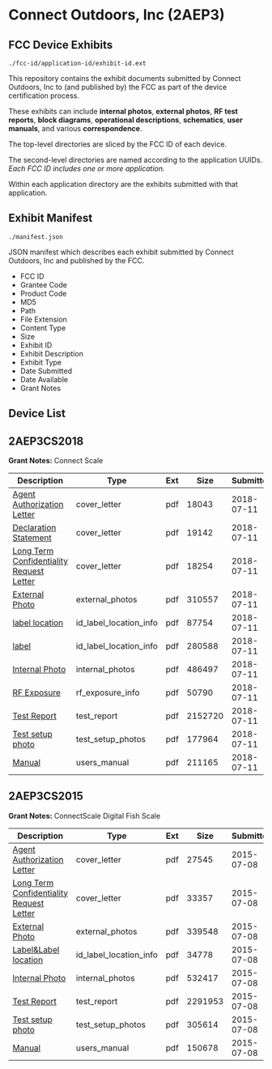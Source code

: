 # Connect Outdoors, Inc (2AEP3)
## FCC Device Exhibits

```
./fcc-id/application-id/exhibit-id.ext
```

This repository contains the exhibit documents submitted by Connect Outdoors, Inc to (and published by) the FCC as part of the device certification process.

These exhibits can include **internal photos**, **external photos**, **RF test reports**, **block diagrams**, **operational descriptions**, **schematics**, **user manuals**, and various **correspondence**.

The top-level directories are sliced by the FCC ID of each device.

The second-level directories are named according to the application UUIDs. *Each FCC ID includes one or more application.*

Within each application directory are the exhibits submitted with that application. 

## Exhibit Manifest

```
./manifest.json
```

JSON manifest which describes each exhibit submitted by Connect Outdoors, Inc and published by the FCC.

- FCC ID
- Grantee Code
- Product Code
- MD5
- Path
- File Extension
- Content Type
- Size
- Exhibit ID
- Exhibit Description
- Exhibit Type
- Date Submitted
- Date Available
- Grant Notes

## Device List
## 2AEP3CS2018
**Grant Notes:** Connect Scale

| Description | Type | Ext | Size | Submitted | Available |
| ----------- | ---- | --- | ---- | --------- | --------- |
| [Agent Authorization Letter](2AEP3CS2018/dc8b41eb19eed4ecfe080fc8d94dade1/3920467.pdf) | cover_letter | pdf | 18043 | 2018-07-11 | 2018-07-11 |
| [Declaration Statement](2AEP3CS2018/dc8b41eb19eed4ecfe080fc8d94dade1/3920469.pdf) | cover_letter | pdf | 19142 | 2018-07-11 | 2018-07-11 |
| [Long Term Confidentiality Request Letter](2AEP3CS2018/dc8b41eb19eed4ecfe080fc8d94dade1/3920474.pdf) | cover_letter | pdf | 18254 | 2018-07-11 | 2018-07-11 |
| [External Photo](2AEP3CS2018/dc8b41eb19eed4ecfe080fc8d94dade1/3920470.pdf) | external_photos | pdf | 310557 | 2018-07-11 | 2018-07-11 |
| [label location](2AEP3CS2018/dc8b41eb19eed4ecfe080fc8d94dade1/3920472.pdf) | id_label_location_info | pdf | 87754 | 2018-07-11 | 2018-07-11 |
| [label](2AEP3CS2018/dc8b41eb19eed4ecfe080fc8d94dade1/3920473.pdf) | id_label_location_info | pdf | 280588 | 2018-07-11 | 2018-07-11 |
| [Internal Photo](2AEP3CS2018/dc8b41eb19eed4ecfe080fc8d94dade1/3920471.pdf) | internal_photos | pdf | 486497 | 2018-07-11 | 2018-07-11 |
| [RF Exposure](2AEP3CS2018/dc8b41eb19eed4ecfe080fc8d94dade1/3920477.pdf) | rf_exposure_info | pdf | 50790 | 2018-07-11 | 2018-07-11 |
| [Test Report](2AEP3CS2018/dc8b41eb19eed4ecfe080fc8d94dade1/3920479.pdf) | test_report | pdf | 2152720 | 2018-07-11 | 2018-07-11 |
| [Test setup photo](2AEP3CS2018/dc8b41eb19eed4ecfe080fc8d94dade1/3920480.pdf) | test_setup_photos | pdf | 177964 | 2018-07-11 | 2018-07-11 |
| [Manual](2AEP3CS2018/dc8b41eb19eed4ecfe080fc8d94dade1/3920475.pdf) | users_manual | pdf | 211165 | 2018-07-11 | 2018-07-11 |
## 2AEP3CS2015
**Grant Notes:** ConnectScale Digital Fish Scale

| Description | Type | Ext | Size | Submitted | Available |
| ----------- | ---- | --- | ---- | --------- | --------- |
| [Agent Authorization Letter](2AEP3CS2015/ef4dd509fa0bcab8a65c4a09bf390a13/2671986.pdf) | cover_letter | pdf | 27545 | 2015-07-08 | 2015-07-09 |
| [Long Term Confidentiality Request Letter](2AEP3CS2015/ef4dd509fa0bcab8a65c4a09bf390a13/2671998.pdf) | cover_letter | pdf | 33357 | 2015-07-08 | 2015-07-09 |
| [External Photo](2AEP3CS2015/ef4dd509fa0bcab8a65c4a09bf390a13/2671992.pdf) | external_photos | pdf | 339548 | 2015-07-08 | 2015-07-09 |
| [Label&Label location](2AEP3CS2015/ef4dd509fa0bcab8a65c4a09bf390a13/2671995.pdf) | id_label_location_info | pdf | 34778 | 2015-07-08 | 2015-07-09 |
| [Internal Photo](2AEP3CS2015/ef4dd509fa0bcab8a65c4a09bf390a13/2671993.pdf) | internal_photos | pdf | 532417 | 2015-07-08 | 2015-07-09 |
| [Test Report](2AEP3CS2015/ef4dd509fa0bcab8a65c4a09bf390a13/2671991.pdf) | test_report | pdf | 2291953 | 2015-07-08 | 2015-07-09 |
| [Test setup photo](2AEP3CS2015/ef4dd509fa0bcab8a65c4a09bf390a13/2671994.pdf) | test_setup_photos | pdf | 305614 | 2015-07-08 | 2015-07-09 |
| [Manual](2AEP3CS2015/ef4dd509fa0bcab8a65c4a09bf390a13/2671996.pdf) | users_manual | pdf | 150678 | 2015-07-08 | 2015-07-09 |
